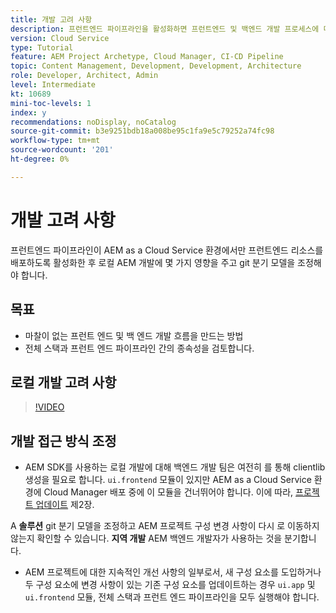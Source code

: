 ```yaml
---
title: 개발 고려 사항
description: 프런트엔드 파이프라인을 활성화하면 프런트엔드 및 백엔드 개발 프로세스에 미치는 영향을 고려하십시오.
version: Cloud Service
type: Tutorial
feature: AEM Project Archetype, Cloud Manager, CI-CD Pipeline
topic: Content Management, Development, Development, Architecture
role: Developer, Architect, Admin
level: Intermediate
kt: 10689
mini-toc-levels: 1
index: y
recommendations: noDisplay, noCatalog
source-git-commit: b3e9251bdb18a008be95c1fa9e5c79252a74fc98
workflow-type: tm+mt
source-wordcount: '201'
ht-degree: 0%

---
```



# 개발 고려 사항

프런트엔드 파이프라인이 AEM as a Cloud Service 환경에서만 프런트엔드 리소스를 배포하도록 활성화한 후 로컬 AEM 개발에 몇 가지 영향을 주고 git 분기 모델을 조정해야 합니다.

## 목표

* 마찰이 없는 프런트 엔드 및 백 엔드 개발 흐름을 만드는 방법
* 전체 스택과 프런트 엔드 파이프라인 간의 종속성을 검토합니다.


## 로컬 개발 고려 사항

>[!VIDEO](https://video.tv.adobe.com/v/3409421?quality=12&learn=on)


## 개발 접근 방식 조정

* AEM SDK를 사용하는 로컬 개발에 대해 백엔드 개발 팀은 여전히 를 통해 clientlib 생성을 필요로 합니다. `ui.frontend` 모듈이 있지만 AEM as a Cloud Service 환경에 Cloud Manager 배포 중에 이 모듈을 건너뛰어야 합니다. 이에 따라, [프로젝트 업데이트](update-project.md) 제2장.

A __솔루션__ git 분기 모델을 조정하고 AEM 프로젝트 구성 변경 사항이 다시 로 이동하지 않는지 확인할 수 있습니다. __지역 개발__ AEM 백엔드 개발자가 사용하는 것을 분기합니다.


* AEM 프로젝트에 대한 지속적인 개선 사항의 일부로서, 새 구성 요소를 도입하거나 두 구성 요소에 변경 사항이 있는 기존 구성 요소를 업데이트하는 경우 `ui.app` 및 `ui.frontend` 모듈, 전체 스택과 프런트 엔드 파이프라인을 모두 실행해야 합니다.



